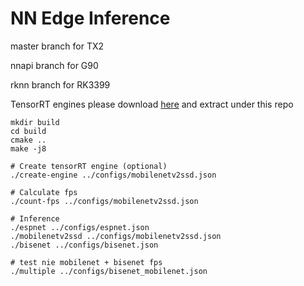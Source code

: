 # NN Edge Inference

master branch for TX2

nnapi branch for G90

rknn branch for RK3399

TensorRT engines please download [here](https://gallopwave-my.sharepoint.com/:u:/p/lincoln_lee/EcHWaUEv2ABApVPINBNq51MBYmB_PqaNO5Umhc_QmdEV_w?e=pT94X3) and extract under this repo


```
mkdir build
cd build
cmake ..
make -j8

# Create tensorRT engine (optional)
./create-engine ../configs/mobilenetv2ssd.json

# Calculate fps
./count-fps ../configs/mobilenetv2ssd.json

# Inference
./espnet ../configs/espnet.json
./mobilenetv2ssd ../configs/mobilenetv2ssd.json
./bisenet ../configs/bisenet.json

# test nie mobilenet + bisenet fps
./multiple ../configs/bisenet_mobilenet.json
```


